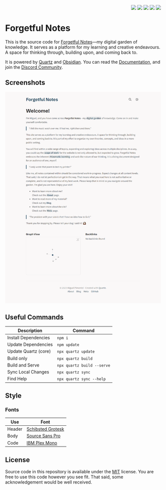 <p align="right">
  <img src="https://img.shields.io/github/languages/code-size/semanticdata/forgetful-notes" />
  <img src="https://img.shields.io/github/repo-size/semanticdata/forgetful-notes" />
  <img src="https://img.shields.io/github/commit-activity/t/semanticdata/forgetful-notes" />
  <img src="https://img.shields.io/github/last-commit/semanticdata/forgetful-notes" />
  <img src="https://img.shields.io/website/https/forgetfulnotes.com.svg" />
</p>

# Forgetful Notes

This is the source code for [Forgetful Notes](https://forgetfulnotes.com)—my digital garden of knowledge. It serves as a platform for my learning and creative endeavours. A space for thinking through, building upon, and coming back to.

It is powered by [Quartz](https://github.com/jackyzha0/quartz/) and [Obsidian](https://obsidian.md). You can read the [Documentation](https://quartz.jzhao.xyz/), and join the [Discord Community](https://discord.gg/cRFFHYye7t).

## Screenshots

<img alt="Website Screenshot" src="screenshot.png" width="720px" />

## Useful Commands

| Description                | Command                    |
| -------------------------- | -------------------------- |
| Install Dependencies       | `npm i`                    |
| Update Dependencies        | `npm update`               |
| Update Quartz (core)       | `npx quartz update`        |
| Build only                 | `npx quartz build`         |
| Build and Serve            | `npx quartz build --serve` |
| Sync Local Changes         | `npx quartz sync`          |
| Find Help                  | `npx quartz sync --help`   |

## Style

### Fonts

| Use    | Font              |
| ------ | ----------------- |
| Header | [Schibsted Grotesk](https://fonts.google.com/specimen/Schibsted+Grotesk) |
| Body   | [Source Sans Pro](https://fonts.google.com/specimen/Source+Sans+3)   |
| Code   | [IBM Plex Mono](https://fonts.google.com/specimen/IBM+Plex+Mono)     |

<!--
### Colors (format test)

<div style="color:">

| Variable  | Color      |
| --------- | ---------- |
| red       | <span style="color:red;">red</span>   |
| blue      | <span style="background:blue;">blue</span> |

</div>

### Light Mode

| Variable  | Color      |
| --------- | ---------- |
| Light     | \#faf8f8   |
| Lightgray | \#e5e5e5   |
| Gray      | \#b8b8b8   |
| Darkgray  | \#4e4e4e   |
| Dark      | \#2b2b2b   |
| Secondary | \#284b63   |
| Terciary  | \#84a59d   |
| Highlight | \#8f9fa926 |

### Dark Mode

| Variable  | Color      |
| --------- | ---------- |
| Light     | \#1e1e2e   |
| Lightgray | \#6c7086   |
| Gray      | \#a6adc8   |
| Darkgray  | \#cdd6f4   |
| Dark      | \#cdd6f4   |
| Secondary | \#a6e3a1   |
| Terciary  | \#89dceb   |
| Highlight | \#8f9fa926 |
-->

## License

Source code in this repository is available under the [MIT](LICENSE) license. You are free to use this code however you see fit. That said, some acknowledgement would be well received.
